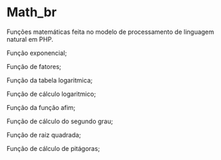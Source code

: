 # Math_br

Funções matemáticas feita no modelo de processamento de linguagem natural em PHP.

Função exponencial;

Função de fatores;

Função da tabela logaritmica;

Função de cálculo logaritmico;

Função da função afim;

Função de cálculo do segundo grau;

Função de raiz quadrada;

Função de cálculo de pitágoras;
